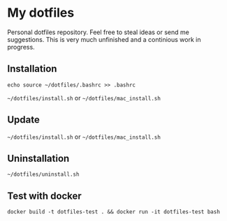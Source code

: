 # My dotfiles
Personal dotfiles repository. Feel free to steal ideas or send me suggestions. This is very much
unfinished and a continious work in progress.

## Installation
`echo source ~/dotfiles/.bashrc >> .bashrc`

`~/dotfiles/install.sh` or `~/dotfiles/mac_install.sh`

## Update
`~/dotfiles/install.sh` or `~/dotfiles/mac_install.sh`

## Uninstallation
`~/dotfiles/uninstall.sh`

## Test with docker
`docker build -t dotfiles-test . && docker run -it dotfiles-test bash`
